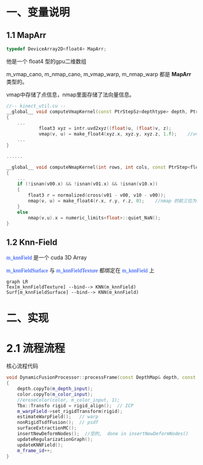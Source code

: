 # 一、变量说明
## 1.1 **MapArr** 

```cpp
typedef DeviceArray2D<float4> MapArr;
```
他是一个 float4 型的gpu二维数组

m_vmap_cano, m_nmap_cano, m_vmap_warp, m_nmap_warp 都是 **MapArr** 类型的。

vmap中存储了点信息，nmap里面存储了法向量信息。

```cpp
//-- kinect_util.cu --
__global__ void computeVmapKernel(const PtrStepSz<depthtype> depth, PtrStep<float4> vmap, Intr intr)
{
    ...
            float3 xyz = intr.uvd2xyz((float)u, (float)v, z);
            vmap(v, u) = make_float4(xyz.x, xyz.y, xyz.z, 1.f);    //vmap 的前三位为坐标，最后一位为1
    ...
}

......

__global__ void computeNmapKernel(int rows, int cols, const PtrStep<float4> vmap, PtrStep<float4> nmap)
{
    ...
    if (!isnan(v00.x) && !isnan(v01.x) && !isnan(v10.x))
    {
        float3 r = normalized(cross(v01 - v00, v10 - v00));
        nmap(v, u) = make_float4(r.x, r.y, r.z, 0);    //nmap 的前三位为坐标，最后一位为0           
    }
    else
        nmap(v,u).x = numeric_limits<float>::quiet_NaN();
}
```


## 1.2 Knn-Field
<font face="consolas" color="#0033ff">m_knnField</font> 是一个 cuda 3D Array 

<font face="consolas" color="#0033ff">m_knnFieldSurface</font> 与  <font face="consolas" color="#0033ff">m_knnFieldTexture</font> 都绑定在 <font face="consolas" color="#0033ff">m_knnField</font> 上


```mermaid
graph LR
Tex[m_knnFieldTexture] --bind--> KNN(m_knnField)
Surf[m_knnFieldSurface] --bind--> KNN(m_knnField)
```


# 二、实现
# 2.1 流程流程
核心流程代码
```cpp
void DynamicFusionProcessor::processFrame(const DepthMap& depth, const ColorMap& color)
{
	depth.copyTo(m_depth_input);
	color.copyTo(m_color_input);
	//eroseColor(color, m_color_input, 1);
	Tbx::Transfo rigid = rigid_align();  // ICP
	m_warpField->set_rigidTransform(rigid);
	estimateWarpField();   // warp 
	nonRigidTsdfFusion();  // psdf
	surfaceExtractionMC();
	insertNewDeformNodes();  //空的,  done in insertNewDeformNodes()
	updateRegularizationGraph();
	updateKNNField();
	m_frame_id++;
}
```


